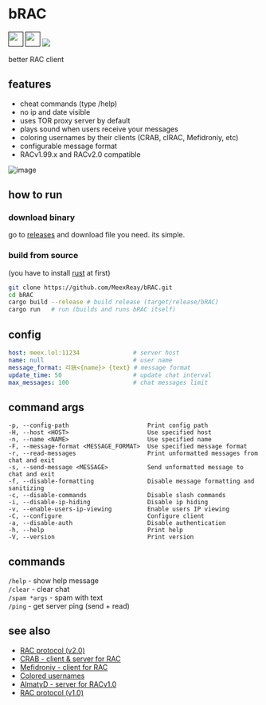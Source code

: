 # bRAC
[<img src="https://github.com/user-attachments/assets/f2be5caa-6246-4a6a-9bee-2b53086f9afb" height="30">]()
[<img src="https://github.com/user-attachments/assets/4d35191d-1dbc-4391-a761-6ae7f76ba7af" height="30">]()
[<img src="https://img.shields.io/badge/Bitcoin-000?style=for-the-badge&logo=bitcoin&logoColor=white">](https://meex.lol/bitcoin)

better RAC client

## features

- cheat commands (type /help)
- no ip and date visible
- uses TOR proxy server by default
- plays sound when users receive your messages
- coloring usernames by their clients (CRAB, clRAC, Mefidroniy, etc)
- configurable message format 
- RACv1.99.x and RACv2.0 compatible

![image](https://github.com/user-attachments/assets/a2858662-50f1-4554-949c-f55addf48fcc)

## how to run

### download binary

go to [releases](https://github.com/MeexReay/bRAC/releases/latest) and download file you need. its simple.

### build from source

(you have to install [rust](https://www.rust-lang.org/tools/install) at first)

```bash
git clone https://github.com/MeexReay/bRAC.git
cd bRAC
cargo build --release # build release (target/release/bRAC)
cargo run   # run (builds and runs bRAC itself)
```

## config

```yml
host: meex.lol:11234               # server host
name: null                         # user name
message_format: 리㹰<{name}> {text} # message format
update_time: 50                    # update chat interval
max_messages: 100                  # chat messages limit
```

## command args

```
-p, --config-path                      Print config path
-H, --host <HOST>                      Use specified host
-n, --name <NAME>                      Use specified name
-F, --message-format <MESSAGE_FORMAT>  Use specified message format
-r, --read-messages                    Print unformatted messages from chat and exit
-s, --send-message <MESSAGE>           Send unformatted message to chat and exit
-f, --disable-formatting               Disable message formatting and sanitizing
-c, --disable-commands                 Disable slash commands
-i, --disable-ip-hiding                Disable ip hiding
-v, --enable-users-ip-viewing          Enable users IP viewing
-C, --configure                        Configure client
-a, --disable-auth                     Disable authentication
-h, --help                             Print help
-V, --version                          Print version
```

## commands

`/help` - show help message \
`/clear` - clear chat \
`/spam *args` - spam with text \
`/ping` - get server ping (send + read)

## see also

- [RAC protocol (v2.0)](https://gitea.bedohswe.eu.org/pixtaded/crab#rac-protocol)
- [CRAB - client & server for RAC](https://gitea.bedohswe.eu.org/pixtaded/crab)
- [Mefidroniy - client for RAC](https://github.com/OctoBanon-Main/mefedroniy-client)
- [Colored usernames](https://github.com/MeexReay/bRAC/blob/main/docs/colored_usernames.md)
- [AlmatyD - server for RACv1.0](https://gitea.bedohswe.eu.org/bedohswe/almatyd)
- [RAC protocol (v1.0)](https://bedohswe.eu.org/text/rac/protocol.md.html)
